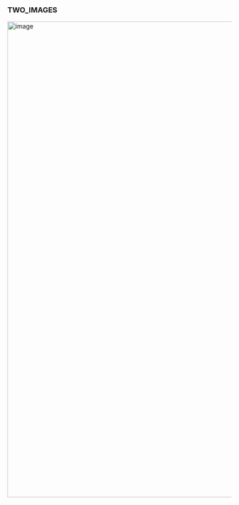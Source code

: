 ### TWO_IMAGES
<img width="1069" alt="image" src="https://user-images.githubusercontent.com/6186848/172250472-871ed742-3ae3-400e-b433-93e041dce2c1.png">
